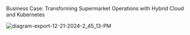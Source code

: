 
Business Case: Transforming Supermarket Operations with Hybrid Cloud and Kubernetes

![diagram-export-12-21-2024-2_45_13-PM](https://github.com/user-attachments/assets/726ec371-8c74-4430-9220-260f8c787526)

